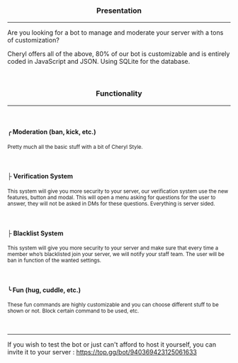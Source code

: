 
<h3><p align="center">
Presentation
</p></h3>

----

Are you looking for a bot to manage and moderate your server with a tons of customization?

Cheryl offers all of the above, 80% of our bot is customizable and is entirely coded in JavaScript and JSON. Using SQLite for the database.

<br>

<h3><p align="center">
Functionality
</p></h3>

----

<br>

#### ╭ Moderation (ban, kick, etc.)

<sub>Pretty much all the basic stuff with a bit of Cheryl Style.</sub>

<br>

#### ├ Verification System

<sub>This system will give you more security to your server, our verification system use the new features, button and modal. This will open a menu asking for questions for the user to answer, they will not be asked in DMs for these questions. Everything is server sided.</sub>

<br>

#### ├ Blacklist System

<sub>This system will give you more security to your server and make sure that every time a member who’s blacklisted join your server, we will notify your staff team. The user will be ban in function of the wanted settings.</sub>

<br>

#### ╰ Fun (hug, cuddle, etc.)

<sub>These fun commands are highly customizable and you can choose different stuff to be shown or not. Block certain command to be used, etc.</sub>

<br>

<hr>

If you wish to test the bot or just can't afford to host it yourself, you can invite it to your server : https://top.gg/bot/940369423125061633
